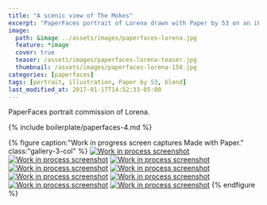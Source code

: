 ```yaml
---
title: "A scenic view of The Mokes"
excerpt: "PaperFaces portrait of Lorena drawn with Paper by 53 on an iPad."
image: 
  path: &image ../assets/images/paperfaces-lorena.jpg 
  feature: *image
  cover: true
  teaser: /assets/images/paperfaces-lorena-teaser.jpg
  thumbnail: /assets/images/paperfaces-lorena-150.jpg
categories: [paperfaces]
tags: [portrait, illustration, Paper by 53, blend]
last_modified_at: 2017-01-17T14:52:33-05:00
---
```


PaperFaces portrait commission of Lorena.

{% include boilerplate/paperfaces-4.md %}

{% figure caption:"Work in progress screen captures Made with Paper." class:"gallery-3-col" %}
[![Work in process screenshot](/assets/images/paperfaces-lorena-process-1-600.jpg)](/assets/images/paperfaces-lorena-process-1-lg.jpg)
[![Work in process screenshot](/assets/images/paperfaces-lorena-process-2-600.jpg)](/assets/images/paperfaces-lorena-process-2-lg.jpg)
[![Work in process screenshot](/assets/images/paperfaces-lorena-process-3-600.jpg)](/assets/images/paperfaces-lorena-process-3-lg.jpg)
[![Work in process screenshot](/assets/images/paperfaces-lorena-process-4-600.jpg)](/assets/images/paperfaces-lorena-process-4-lg.jpg)
[![Work in process screenshot](/assets/images/paperfaces-lorena-process-5-600.jpg)](/assets/images/paperfaces-lorena-process-5-lg.jpg)
[![Work in process screenshot](/assets/images/paperfaces-lorena-process-6-600.jpg)](/assets/images/paperfaces-lorena-process-6-lg.jpg)
[![Work in process screenshot](/assets/images/paperfaces-lorena-process-7-600.jpg)](/assets/images/paperfaces-lorena-process-7-lg.jpg)
[![Work in process screenshot](/assets/images/paperfaces-lorena-process-8-600.jpg)](/assets/images/paperfaces-lorena-process-8-lg.jpg)
[![Work in process screenshot](/assets/images/paperfaces-lorena-process-9-600.jpg)](/assets/images/paperfaces-lorena-process-9-lg.jpg)
{% endfigure %}
